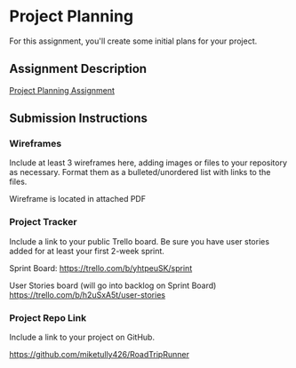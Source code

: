 # Project Planning
For this assignment, you'll create some initial plans for your project.

## Assignment Description
[Project Planning Assignment](https://education.launchcode.org/liftoff/modules/assignments/project-planning)

## Submission Instructions

### Wireframes

Include at least 3 wireframes here, adding images or files to your repository as necessary. Format them as a bulleted/unordered list with links to the files.

Wireframe is located in attached PDF
### Project Tracker

Include a link to your public Trello board. Be sure you have user stories added for at least your first 2-week sprint.

Sprint Board:
https://trello.com/b/yhtpeuSK/sprint

User Stories board (will go into backlog on Sprint Board)
https://trello.com/b/h2uSxA5t/user-stories

### Project Repo Link

Include a link to your project on GitHub.

https://github.com/miketully426/RoadTripRunner
